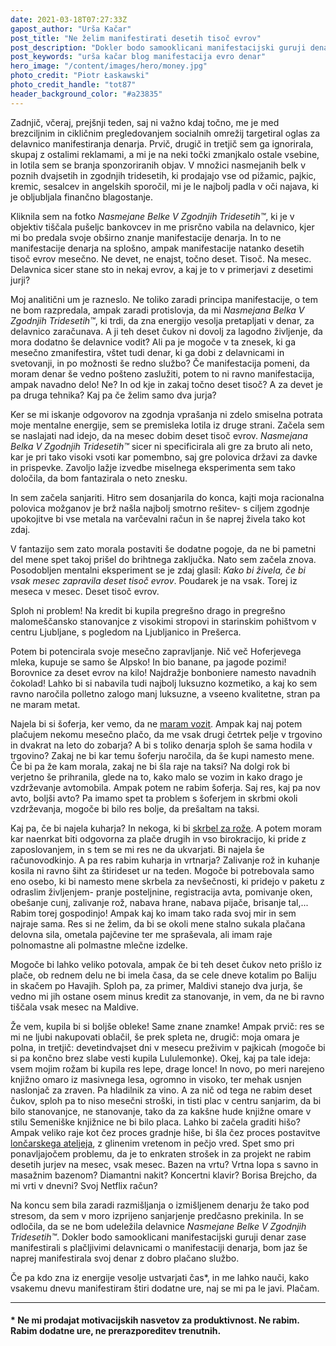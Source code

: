 ```yaml
---
date: 2021-03-18T07:27:33Z
gapost_author: "Urša Kačar"
post_title: "Ne želim manifestirati desetih tisoč evrov"
post_description: "Dokler bodo samooklicani manifestacijski guruji denar zase manifestirali s plačljivimi delavnicami o manifestaciji denarja, bom jaz še naprej manifestirala svoj denar z dobro plačano službo."
post_keywords: "urša kačar blog manifestacija evro denar"
hero_image: "/content/images/hero/money.jpg"
photo_credit: "Piotr Łaskawski"
photo_credit_handle: "tot87"
header_background_color: "#a23835"
---
```


Zadnjič, včeraj, prejšnji teden, saj ni važno kdaj točno, me je med brezciljnim in cikličnim pregledovanjem socialnih omrežij targetiral oglas za delavnico manifestiranja denarja. Prvič, drugič in tretjič sem ga ignorirala, skupaj z ostalimi reklamami, a mi je na neki točki zmanjkalo ostale vsebine, in lotila sem se branja sponzoriranih objav. V množici nasmejanih belk v poznih dvajsetih in zgodnjih tridesetih, ki prodajajo vse od pižamic, pajkic, kremic, sesalcev in angelskih sporočil, mi je le najbolj padla v oči najava, ki je obljubljala finančno blagostanje.

Kliknila sem na fotko _Nasmejane Belke V Zgodnjih Tridesetih™_, ki je v objektiv tiščala pušeljc bankovcev in me prisrčno vabila na delavnico, kjer mi bo predala svoje obširno znanje manifestacije denarja. In to ne manifestacije denarja na splošno, ampak manifestacije natanko desetih tisoč evrov mesečno. Ne devet, ne enajst, točno deset. Tisoč. Na mesec. Delavnica sicer stane sto in nekaj evrov, a kaj je to v primerjavi z desetimi jurji?

Moj analitični um je razneslo. Ne toliko zaradi principa manifestacije, o tem ne bom razpredala, ampak zaradi protislovja, da mi _Nasmejana Belka V Zgodnjih Tridesetih™_, ki trdi, da zna energijo vesolja pretapljati v denar, za delavnico zaračunava. A ji teh deset čukov ni dovolj za lagodno življenje, da mora dodatno še delavnice vodit? Ali pa je mogoče v ta znesek, ki ga mesečno zmanifestira, vštet tudi denar, ki ga dobi z delavnicami in svetovanji, in po možnosti še redno službo? Če manifestacija pomeni, da moram denar še vedno pošteno zaslužiti, potem to ni ravno manifestacija, ampak navadno delo! Ne? In od kje in zakaj točno deset tisoč? A za devet je pa druga tehnika? Kaj pa če želim samo dva jurja?

Ker se mi iskanje odgovorov na zgodnja vprašanja ni zdelo smiselna potrata moje mentalne energije, sem se premisleka lotila iz druge strani. Začela sem se naslajati nad idejo, da na mesec dobim deset tisoč evrov. _Nasmejana Belka V Zgodnjih Tridesetih™_ sicer ni specificirala ali gre za bruto ali neto, kar je pri tako visoki vsoti kar pomembno, saj gre polovica državi za davke in prispevke. Zavoljo lažje izvedbe miselnega eksperimenta sem tako določila, da bom fantazirala o neto znesku.

In sem začela sanjariti. Hitro sem dosanjarila do konca, kajti moja racionalna polovica možganov je brž našla najbolj smotrno rešitev- s ciljem zgodnje upokojitve bi vse metala na varčevalni račun in še naprej živela tako kot zdaj.

V fantazijo sem zato morala postaviti še dodatne pogoje, da ne bi pametni del mene spet takoj prišel do brihtnega zaključka. Nato sem začela znova. Posodobljen mentalni eksperiment se je zdaj glasil: _Kako bi živela, če bi vsak mesec zapravila deset tisoč evrov_. Poudarek je na vsak. Torej iz meseca v mesec. Deset tisoč evrov.

Sploh ni problem! Na kredit bi kupila pregrešno drago in pregrešno malomeščansko stanovanjce z visokimi stropovi in starinskim pohištvom v centru Ljubljane, s pogledom na Ljubljanico in Prešerca.

Potem bi potencirala svoje mesečno zapravljanje. Nič več Hoferjevega mleka, kupuje se samo še Alpsko! In bio banane, pa jagode pozimi! Borovnice za deset evrov na kilo! Najdražje bonboniere namesto navadnih čokolad! Lahko bi si nabavila tudi najbolj luksuzno kozmetiko, a kaj ko sem ravno naročila polletno zalogo manj luksuzne, a vseeno kvalitetne, stran pa ne maram metat.

Najela bi si šoferja, ker vemo, da ne <span style="color:#ab1a39">[maram vozit](1120-mlada-voznica)</span>. Ampak kaj naj potem plačujem nekomu mesečno plačo, da me vsak drugi četrtek pelje v trgovino in dvakrat na leto do zobarja? A bi s toliko denarja sploh še sama hodila v trgovino? Zakaj ne bi kar temu šoferju naročila, da še kupi namesto mene. Če bi pa že kam morala, zakaj ne bi šla raje na taksi? Na dolgi rok bi verjetno še prihranila, glede na to, kako malo se vozim in kako drago je vzdrževanje avtomobila. Ampak potem ne rabim šoferja. Saj res, kaj pa nov avto, boljši avto? Pa imamo spet ta problem s šoferjem in skrbmi okoli vzdrževanja, mogoče bi bilo res bolje, da prešaltam na taksi.

Kaj pa, če bi najela kuharja? In nekoga, ki bi <span style="color:#ab1a39">[skrbel za rože](1020-zelenoprstnost)</span>. A potem moram kar naenrkat biti odgovorna za plače drugih in vso birokracijo, ki pride z zaposlovanjem, in s tem se mi res ne da ukvarjati. Bi najela še računovodkinjo. A pa res rabim kuharja in vrtnarja? Zalivanje rož in kuhanje kosila ni ravno šiht za štirideset ur na teden. Mogoče bi potrebovala samo eno osebo, ki bi namesto mene skrbela za nevšečnosti, ki pridejo v paketu z odraslim življenjem- pranje posteljnine, registracija avta, pomivanje oken, obešanje cunj, zalivanje rož, nabava hrane, nabava pijače, brisanje tal,... Rabim torej gospodinjo! Ampak kaj ko imam tako rada svoj mir in sem najraje sama. Res si ne želim, da bi se okoli mene stalno sukala plačana delovna sila, ometala pajčevine ter me spraševala, ali imam raje polnomastne ali polmastne mlečne izdelke.

Mogoče bi lahko veliko potovala, ampak če bi teh deset čukov neto prišlo iz plače, ob rednem delu ne bi imela časa, da se cele dneve kotalim po Baliju in skačem po Havajih. Sploh pa, za primer, Maldivi stanejo dva jurja, še vedno mi jih ostane osem minus kredit za stanovanje, in vem, da ne bi ravno tiščala vsak mesec na Maldive.

Že vem, kupila bi si boljše obleke! Same znane znamke! Ampak prvič: res se mi ne ljubi nakupovati oblačil, še prek spleta ne, drugič: moja omara je polna, in tretjič: devetindvajset dni v mesecu preživim v pajkicah (mogoče bi si pa končno brez slabe vesti kupila Lululemonke). Okej, kaj pa tale ideja: vsem mojim rožam bi kupila res lepe, drage lonce! In novo, po meri narejeno knjižno omaro iz masivnega lesa, ogromno in visoko, ter mehak usnjen naslonjač za zraven. Pa hladilnik za vino. A za nič od tega ne rabim deset čukov, sploh pa to niso mesečni stroški, in tisti plac v centru sanjarim, da bi bilo stanovanjce, ne stanovanje, tako da za kakšne hude knjižne omare v stilu Semeniške knjižnice ne bi bilo placa. Lahko bi začela graditi hišo? Ampak veliko raje kot čez proces gradnje hiše, bi šla čez proces postavitve <span style="color:#ab1a39">[lončarskega ateljeja](1120-racunalniske-storitve-in-loncarstvo)</span>, z glinenim vretenom in pečjo vred. Spet smo pri ponavljajočem problemu, da je to enkraten strošek in za projekt ne rabim desetih jurjev na mesec, vsak mesec. Bazen na vrtu? Vrtna lopa s savno in masažnim bazenom? Diamantni nakit? Koncertni klavir? Borisa Brejcho, da mi vrti v dnevni? Svoj Netflix račun?

Na koncu sem bila zaradi razmišljanja o izmišljenem denarju že tako pod stresom, da sem v moro izprijeno sanjarjenje predčasno prekinila. In se odločila, da se ne bom udeležila delavnice _Nasmejane Belke V Zgodnjih Tridesetih™_. Dokler bodo samooklicani manifestacijski guruji denar zase manifestirali s plačljivimi delavnicami o manifestaciji denarja, bom jaz še naprej manifestirala svoj denar z dobro plačano službo.

Če pa kdo zna iz energije vesolje ustvarjati čas\*, in me lahko nauči, kako vsakemu dnevu manifestiram štiri dodatne ure, naj se mi pa le javi. Plačam.

---

#### \* Ne mi prodajat motivacijskih nasvetov za produktivnost. Ne rabim. Rabim dodatne ure, ne prerazporeditev trenutnih.
